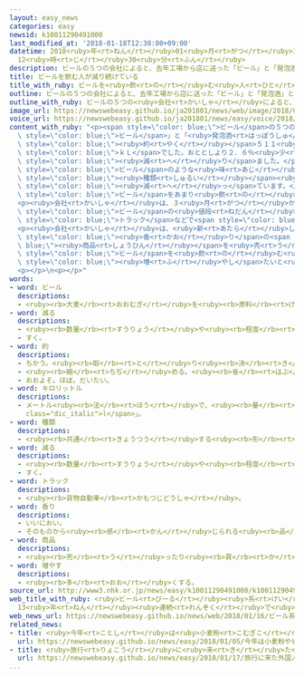 ```yaml
---
layout: easy_news
categories: easy
newsid: k10011290491000
last_modified_at: '2018-01-18T12:30:00+09:00'
datetime: 2018<ruby>年<rt>ねん</rt></ruby>01<ruby>月<rt>がつ</rt></ruby>18<ruby>日<rt>にち</rt></ruby>
  12<ruby>時<rt>じ</rt></ruby>30<ruby>分<rt>ふん</rt></ruby>
description: ビールの５つの会社によると、去年工場から店に送った「ビール」と「発泡酒」と「第３のビール」は全部で約５１１万ｋＬでした。
title: ビールを飲む人が減り続けている
title_with_ruby: ビールを<ruby>飲<rt>の</rt></ruby>む<ruby>人<rt>ひと</rt></ruby>が<ruby>減<rt>へ</rt></ruby>り<ruby>続<rt>つづ</rt></ruby>けている
outline: ビールの５つの会社によると、去年工場から店に送った「ビール」と「発泡酒」と「第３のビール」は全部で約５１１万ｋＬでした。
outline_with_ruby: ビールの５つの<ruby>会社<rt>かいしゃ</rt></ruby>によると、<ruby>去年<rt>きょねん</rt></ruby><ruby>工場<rt>こうじょう</rt></ruby>から<ruby>店<rt>みせ</rt></ruby>に<ruby>送<rt>おく</rt></ruby>った「ビール」と「<ruby>発泡酒<rt>はっぽうしゅ</rt></ruby>」と「<ruby>第<rt>だい</rt></ruby>３のビール」は<ruby>全部<rt>ぜんぶ</rt></ruby>で<ruby>約<rt>やく</rt></ruby>５１１<ruby>万<rt>まん</rt></ruby>ｋＬでした。
image_url: https://newswebeasy.github.io/ja201801/news/web/image/2018/01/16/K10011290491_1801161148_1801161156_01_02.jpg
voice_url: https://newswebeasy.github.io/ja201801/news/easy/voice/2018/01/18/k10011290491000.mp3
content_with_ruby: "<p><span style=\"color: blue;\">ビール</span>の５つの<ruby>会社<rt>かいしゃ</rt></ruby>によると、<ruby>去年<rt>きょねん</rt></ruby><ruby>工場<rt>こうじょう</rt></ruby>から<ruby>店<rt>みせ</rt></ruby>に<ruby>送<rt>おく</rt></ruby>った「<span\
  \ style=\"color: blue;\">ビール</span>」と「<ruby>発泡酒<rt>はっぽうしゅ</rt></ruby>」と「<ruby>第<rt>だい</rt></ruby>３のビール」は<ruby>全部<rt>ぜんぶ</rt></ruby>で<span\
  \ style=\"color: blue;\"><ruby>約<rt>やく</rt></ruby></span>５１１<ruby>万<rt>まん</rt></ruby><span\
  \ style=\"color: blue;\">ｋＬ</span>でした。おととしより２．６％<ruby>少<rt>すく</rt></ruby>なくなって、１３<ruby>年<rt>ねん</rt></ruby><ruby>続<rt>つづ</rt></ruby>けて<span\
  \ style=\"color: blue;\"><ruby>減<rt>へ</rt></ruby>り</span>ました。</p>\n<p>「<ruby>発泡酒<rt>はっぽうしゅ</rt></ruby>」と「<ruby>第<rt>だい</rt></ruby>３のビール」は、<span\
  \ style=\"color: blue;\">ビール</span>のような<ruby>味<rt>あじ</rt></ruby>のお<ruby>酒<rt>さけ</rt></ruby>で、３つの<span\
  \ style=\"color: blue;\"><ruby>種類<rt>しゅるい</rt></ruby></span><ruby>全部<rt>ぜんぶ</rt></ruby>が、おととしより<span\
  \ style=\"color: blue;\"><ruby>減<rt>へ</rt></ruby>っ</span>ています。</p>\n<p><ruby>若<rt>わか</rt></ruby>い<ruby>人<rt>ひと</rt></ruby>が<span\
  \ style=\"color: blue;\">ビール</span>をあまり<ruby>飲<rt>の</rt></ruby>まなくなったことや、<ruby>去年<rt>きょねん</rt></ruby><ruby>法律<rt>ほうりつ</rt></ruby>が<ruby>変<rt>か</rt></ruby>わって、<ruby>店<rt>みせ</rt></ruby>であまり<ruby>安<rt>やす</rt></ruby>く<ruby>売<rt>う</rt></ruby>ることができなくなったことが<ruby>原因<rt>げんいん</rt></ruby>です。</p>\n\
  <p><ruby>会社<rt>かいしゃ</rt></ruby>は、３<ruby>月<rt>がつ</rt></ruby>から４<ruby>月<rt>がつ</rt></ruby>の<ruby>間<rt>あいだ</rt></ruby>に<span\
  \ style=\"color: blue;\">ビール</span>の<ruby>値段<rt>ねだん</rt></ruby>を<ruby>上<rt>あ</rt></ruby>げる<ruby>予定<rt>よてい</rt></ruby>です。<span\
  \ style=\"color: blue;\">トラック</span>などで<span style=\"color: blue;\">ビール</span>を<ruby>運<rt>はこ</rt></ruby>ぶためのお<ruby>金<rt>かね</rt></ruby>が<ruby>高<rt>たか</rt></ruby>くなっているからだと<ruby>言<rt>い</rt></ruby>っています。</p>\n\
  <p><ruby>会社<rt>かいしゃ</rt></ruby>は、<ruby>新<rt>あたら</rt></ruby>しい<ruby>味<rt>あじ</rt></ruby>や<span\
  \ style=\"color: blue;\"><ruby>香<rt>かお</rt></ruby>り</span>の<span style=\"color:\
  \ blue;\"><ruby>商品<rt>しょうひん</rt></ruby></span>を<ruby>売<rt>う</rt></ruby>って、<span\
  \ style=\"color: blue;\">ビール</span>を<ruby>飲<rt>の</rt></ruby>む<ruby>人<rt>ひと</rt></ruby>を<span\
  \ style=\"color: blue;\"><ruby>増<rt>ふ</rt></ruby>やし</span>たいと<ruby>考<rt>かんが</rt></ruby>えています。</p>\n\
  <p></p>\n<p></p>"
words:
- word: ビール
  descriptions:
  - <ruby><rb>大麦</rb><rt>おおむぎ</rt></ruby>を<ruby><rb>原料</rb><rt>げんりょう</rt></ruby>にした<ruby><rb>酒</rb><rt>さけ</rt></ruby>。
- word: 減る
  descriptions:
  - <ruby><rb>数量</rb><rt>すうりょう</rt></ruby>や<ruby><rb>程度</rb><rt>ていど</rt></ruby>が<ruby><rb>少</rb><rt>すく</rt></ruby>なくなる。
  - すく。
- word: 約
  descriptions:
  - ちかう。<ruby><rb>取</rb><rt>と</rt></ruby>り<ruby><rb>決</rb><rt>き</rt></ruby>める。
  - <ruby><rb>縮</rb><rt>ちぢ</rt></ruby>める。<ruby><rb>省</rb><rt>はぶ</rt></ruby>く。<ruby><rb>簡単</rb><rt>かんたん</rt></ruby>にする。
  - おおよそ。ほぼ。だいたい。
- word: キロリットル
  descriptions:
  - メートル<ruby><rb>法</rb><rt>ほう</rt></ruby>で、<ruby><rb>量</rb><rt>りょう</rt></ruby>の<ruby><rb>単位</rb><rt>たんい</rt></ruby>の<ruby><rb>一</rb><rt>ひと</rt></ruby>つ。１キロリットルは、１０００リットル。<ruby><rb>記号</rb><rt>きごう</rt></ruby>は「k<span
    class="dic_italic">l</span>」。
- word: 種類
  descriptions:
  - <ruby><rb>共通</rb><rt>きょうつう</rt></ruby>する<ruby><rb>形</rb><rt>かたち</rt></ruby>や<ruby><rb>性質</rb><rt>せいしつ</rt></ruby>によって<ruby><rb>分</rb><rt>わ</rt></ruby>けたもの。
- word: 減る
  descriptions:
  - <ruby><rb>数量</rb><rt>すうりょう</rt></ruby>や<ruby><rb>程度</rb><rt>ていど</rt></ruby>が<ruby><rb>少</rb><rt>すく</rt></ruby>なくなる。
  - すく。
- word: トラック
  descriptions:
  - <ruby><rb>貨物自動車</rb><rt>かもつじどうしゃ</rt></ruby>。
- word: 香り
  descriptions:
  - いいにおい。
  - そのものから<ruby><rb>感</rb><rt>かん</rt></ruby>じられる<ruby><rb>品</rb><rt>ひん</rt></ruby>の<ruby><rb>高</rb><rt>たか</rt></ruby>さ。
- word: 商品
  descriptions:
  - <ruby><rb>売</rb><rt>う</rt></ruby>ったり<ruby><rb>買</rb><rt>か</rt></ruby>ったりするための<ruby><rb>品物</rb><rt>しなもの</rt></ruby>。
- word: 増やす
  descriptions:
  - <ruby><rb>多</rb><rt>おお</rt></ruby>くする。
source_url: http://www3.nhk.or.jp/news/easy/k10011290491000/k10011290491000.html
web_title_with_ruby: <ruby>ビール<rt>びーる</rt></ruby><ruby>系<rt>けい</rt></ruby><ruby>飲料<rt>いんりょう</rt></ruby><ruby>出荷量<rt>しゅっかりょう</rt></ruby>
  13<ruby>年<rt>ねん</rt></ruby><ruby>連続<rt>れんぞく</rt></ruby>で<ruby>過去<rt>かこ</rt></ruby><ruby>最低<rt>さいてい</rt></ruby><ruby>更新<rt>こうしん</rt></ruby>
web_news_url: https://newswebeasy.github.io/news/web/2018/01/16/ビール系飲料出荷量-13年連続で過去最低更新
related_news:
- title: <ruby>今年<rt>ことし</rt></ruby>は<ruby>小麦粉<rt>こむぎこ</rt></ruby>やビールなどの<ruby>値段<rt>ねだん</rt></ruby>を<ruby>高<rt>たか</rt></ruby>くする<ruby>会社<rt>かいしゃ</rt></ruby>が<ruby>多<rt>おお</rt></ruby>い
  url: https://newswebeasy.github.io/news/easy/2018/01/05/今年は小麦粉やビールなどの値段を高くする会社が多い
- title: <ruby>旅行<rt>りょこう</rt></ruby>に<ruby>来<rt>き</rt></ruby>た<ruby>外国人<rt>がいこくじん</rt></ruby>が<ruby>使<rt>つか</rt></ruby>ったお<ruby>金<rt>かね</rt></ruby>　<ruby>初<rt>はじ</rt></ruby>めて４<ruby>兆<rt>ちょう</rt></ruby><ruby>円<rt>えん</rt></ruby><ruby>以上<rt>いじょう</rt></ruby>になる
  url: https://newswebeasy.github.io/news/easy/2018/01/17/旅行に来た外国人が使ったお金-初めて4兆円以上になる
...
```

